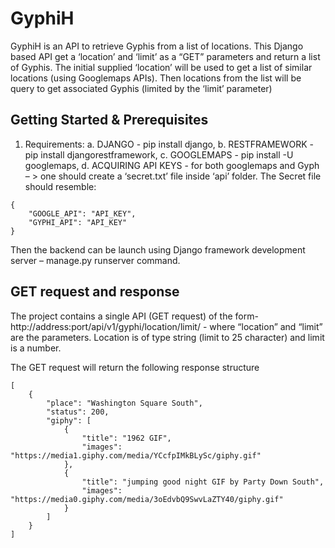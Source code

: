 # GyphiH

GyphiH is an API to retrieve Gyphis from a list of locations. This Django based API get a ‘location’ and ‘limit’ as a “GET” parameters and return a list of Gyphis. The initial supplied ‘location’ will be used to get a list of similar locations (using Googlemaps APIs). Then locations from the list will be query to get associated Gyphis (limited by the ‘limit’ parameter)

## Getting Started & Prerequisites
1.	Requirements:
a.	DJANGO - pip install django,
b.	RESTFRAMEWORK - pip install djangorestframework,
c.	GOOGLEMAPS - pip install -U googlemaps, 
d.	ACQUIRING API KEYS -  for both googlemaps and Gyph – > one should create a ‘secret.txt’ file inside ‘api’ folder. The
Secret file should resemble:
```
{
    "GOOGLE_API": "API_KEY",
    "GYPHI_API": "API_KEY"
}
```
 Then the backend can be launch using Django framework development server – manage.py runserver command.


## GET request and response
The project contains a single API (GET request) of the form-  http://address:port/api/v1/gyphi/location/limit/ - where “location” and “limit” are the parameters. Location is of type string (limit to 25 character) and limit is a number.

The GET request will return the following response structure
```
[
    {
        "place": "Washington Square South",
        "status": 200,
        "giphy": [
            {
                "title": "1962 GIF",
                "images": "https://media1.giphy.com/media/YCcfpIMkBLySc/giphy.gif"
            },
            {
                "title": "jumping good night GIF by Party Down South",
                "images": "https://media0.giphy.com/media/3oEdvbQ9SwvLaZTY40/giphy.gif"
            }
        ]
    }
]
```
